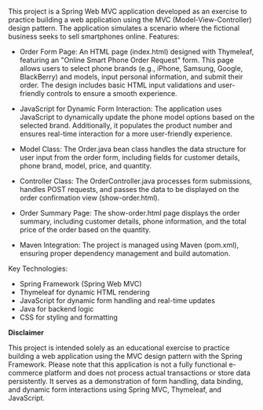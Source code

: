 This project is a Spring Web MVC application developed as an exercise to practice building a web application using the MVC (Model-View-Controller) design pattern. The application simulates a scenario where the fictional business seeks to sell smartphones online.
Features:
  - Order Form Page: An HTML page (index.html) designed with Thymeleaf, featuring an "Online Smart Phone Order Request" form. This page allows users to select phone brands (e.g., iPhone, Samsung, Google, BlackBerry) and models, input personal information, and submit their order. The design includes basic HTML input validations and user-friendly controls to ensure a smooth experience.

  - JavaScript for Dynamic Form Interaction: The application uses JavaScript to dynamically update the phone model options based on the selected brand. Additionally, it populates the product number and ensures real-time interaction for a more user-friendly experience.

  - Model Class: The Order.java bean class handles the data structure for user input from the order form, including fields for customer details, phone brand, model, price, and quantity.

  - Controller Class: The OrderController.java processes form submissions, handles POST requests, and passes the data to be displayed on the order confirmation view (show-order.html).

  - Order Summary Page: The show-order.html page displays the order summary, including customer details, phone information, and the total price of the order based on the quantity.

  - Maven Integration: The project is managed using Maven (pom.xml), ensuring proper dependency management and build automation.

Key Technologies:
  - Spring Framework (Spring Web MVC)
  - Thymeleaf for dynamic HTML rendering
  - JavaScript for dynamic form handling and real-time updates
  - Java for backend logic
  - CSS for styling and formatting


**Disclaimer**

This project is intended solely as an educational exercise to practice building a web application using the MVC design pattern with the Spring Framework. Please note that this application is not a fully functional e-commerce platform and does not process actual transactions or store data persistently. It serves as a demonstration of form handling, data binding, and dynamic form interactions using Spring MVC, Thymeleaf, and JavaScript.
